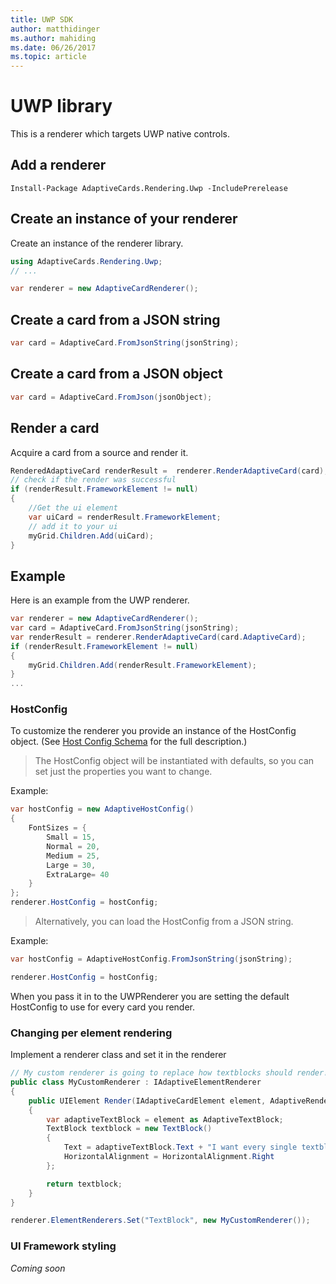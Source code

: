 ```yaml
---
title: UWP SDK
author: matthidinger
ms.author: mahiding
ms.date: 06/26/2017
ms.topic: article
---
```


# UWP library
This is a renderer which targets UWP native controls.

## Add a renderer

```console
Install-Package AdaptiveCards.Rendering.Uwp -IncludePrerelease
```

## Create an instance of your renderer
Create an instance of the renderer library. 
```csharp
using AdaptiveCards.Rendering.Uwp;
// ...

var renderer = new AdaptiveCardRenderer();
```

## Create a card from a JSON string
```csharp
var card = AdaptiveCard.FromJsonString(jsonString);
```

## Create a card from a JSON object
```csharp
var card = AdaptiveCard.FromJson(jsonObject);
```

## Render a card
Acquire a card from a source and render it.

```csharp
RenderedAdaptiveCard renderResult =  renderer.RenderAdaptiveCard(card);
// check if the render was successful
if (renderResult.FrameworkElement != null)
{
    //Get the ui element
    var uiCard = renderResult.FrameworkElement;
    // add it to your ui
    myGrid.Children.Add(uiCard);
}

```

## Example
Here is an example from the UWP renderer.

```csharp
var renderer = new AdaptiveCardRenderer();
var card = AdaptiveCard.FromJsonString(jsonString);
var renderResult = renderer.RenderAdaptiveCard(card.AdaptiveCard);
if (renderResult.FrameworkElement != null)
{
    myGrid.Children.Add(renderResult.FrameworkElement);
}
...
```

### HostConfig 

To customize the renderer you provide an instance of the HostConfig object. (See [Host Config Schema](../HostConfig.md) for the full description.)

> The HostConfig object will be instantiated with defaults, so you can set just the properties you want to change.


Example:
```csharp
var hostConfig = new AdaptiveHostConfig() 
{
    FontSizes = {
        Small = 15,
        Normal = 20,
        Medium = 25,
        Large = 30,
        ExtraLarge= 40
    }
};
renderer.HostConfig = hostConfig;
```
> Alternatively, you can load the HostConfig from a JSON string.

Example:
```csharp
var hostConfig = AdaptiveHostConfig.FromJsonString(jsonString); 

renderer.HostConfig = hostConfig;
```

When you pass it in to the UWPRenderer you are setting the default HostConfig to use for every card you render.

### Changing per element rendering
Implement a renderer class and set it in the renderer

```csharp
// My custom renderer is going to replace how textblocks should render!
public class MyCustomRenderer : IAdaptiveElementRenderer
{
    public UIElement Render(IAdaptiveCardElement element, AdaptiveRenderContext context)
    {
        var adaptiveTextBlock = element as AdaptiveTextBlock;
        TextBlock textblock = new TextBlock()
        {
            Text = adaptiveTextBlock.Text + "I want every single textblock to append this text, and it should be aligned to the right!",
            HorizontalAlignment = HorizontalAlignment.Right
        };

        return textblock;
    }
}

renderer.ElementRenderers.Set("TextBlock", new MyCustomRenderer());
```

### UI Framework styling
*Coming soon*

